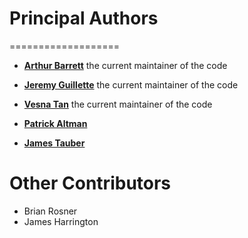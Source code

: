 # Principal Authors
===================
* __[Arthur Barrett](https://github.com/arthurian)__
    the current maintainer of the code

* __[Jeremy Guillette](https://github.com/jaguillette)__
    the current maintainer of the code

* __[Vesna Tan](https://github.com/Tanvez)__
    the current maintainer of the code

* __[Patrick Altman](https://github.com/paltman)__

* __[James Tauber](https://github.com/jtauber)__

# Other Contributors

- Brian Rosner
- James Harrington
